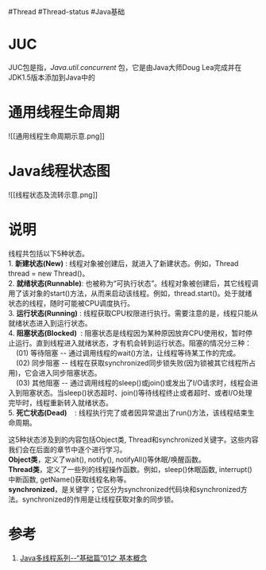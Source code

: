 #Thread #Thread-status #Java基础 

# JUC
JUC包是指，*Java.util.concurrent* 包，它是由Java大师Doug Lea完成并在JDK1.5版本添加到Java中的


# 通用线程生命周期
![[通用线程生命周期示意.png]]





# Java线程状态图
![[线程状态及流转示意.png]]

# 说明
线程共包括以下5种状态。  
1. **新建状态(New)** : 线程对象被创建后，就进入了新建状态。例如，Thread thread = new Thread()。  
2. **就绪状态(Runnable)**: 也被称为“可执行状态”。线程对象被创建后，其它线程调用了该对象的start()方法，从而来启动该线程。例如，thread.start()。处于就绪状态的线程，随时可能被CPU调度执行。  
3. **运行状态(Running)** : 线程获取CPU权限进行执行。需要注意的是，线程只能从就绪状态进入到运行状态。  
4. **阻塞状态(Blocked)**  : 阻塞状态是线程因为某种原因放弃CPU使用权，暂时停止运行。直到线程进入就绪状态，才有机会转到运行状态。阻塞的情况分三种：  
    (01) 等待阻塞 -- 通过调用线程的wait()方法，让线程等待某工作的完成。  
    (02) 同步阻塞 -- 线程在获取synchronized同步锁失败(因为锁被其它线程所占用)，它会进入同步阻塞状态。  
    (03) 其他阻塞 -- 通过调用线程的sleep()或join()或发出了I/O请求时，线程会进入到阻塞状态。当sleep()状态超时、join()等待线程终止或者超时、或者I/O处理完毕时，线程重新转入就绪状态。  
5. **死亡状态(Dead)**    : 线程执行完了或者因异常退出了run()方法，该线程结束生命周期。

这5种状态涉及到的内容包括Object类, Thread和synchronized关键字。这些内容我们会在后面的章节中逐个进行学习。  
**Object类**，定义了wait(), notify(), notifyAll()等休眠/唤醒函数。  
**Thread类**，定义了一些列的线程操作函数。例如，sleep()休眠函数, interrupt()中断函数, getName()获取线程名称等。  
**synchronized**，是关键字；它区分为synchronized代码块和synchronized方法。synchronized的作用是让线程获取对象的同步锁。

# 参考
1. [Java多线程系列--“基础篇”01之 基本概念](https://www.cnblogs.com/skywang12345/p/3479024.html)